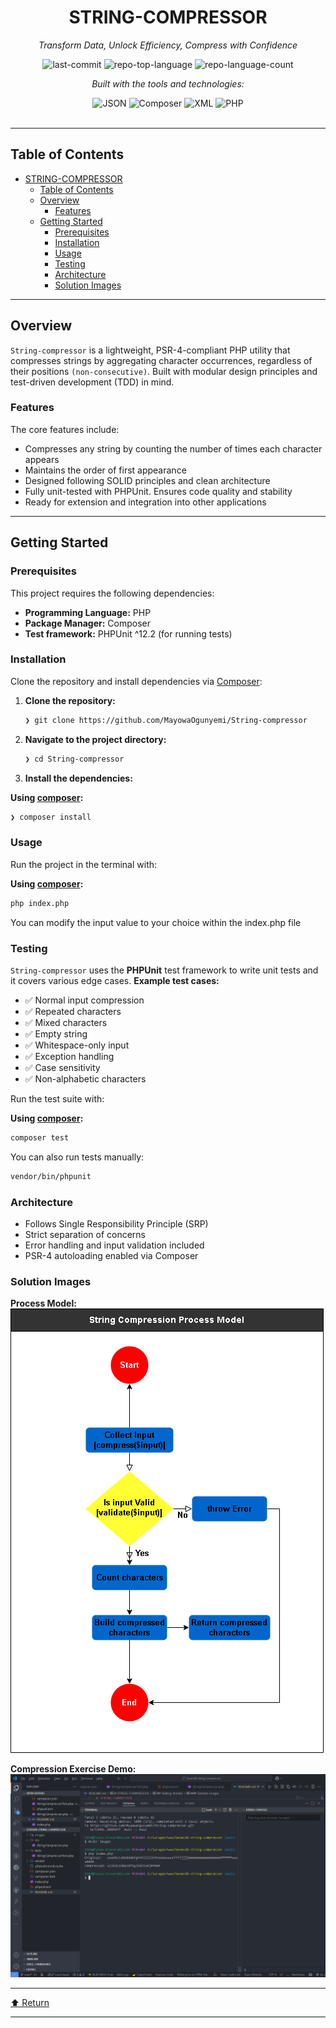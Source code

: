 <div id="top">

<!-- HEADER STYLE: CLASSIC -->
<div align="center">


# STRING-COMPRESSOR

<em>Transform Data, Unlock Efficiency, Compress with Confidence</em>

<!-- BADGES -->
<img src="https://img.shields.io/github/last-commit/MayowaOgunyemi/String-compressor?style=flat&logo=git&logoColor=white&color=0080ff" alt="last-commit">
<img src="https://img.shields.io/github/languages/top/MayowaOgunyemi/String-compressor?style=flat&color=0080ff" alt="repo-top-language">
<img src="https://img.shields.io/github/languages/count/MayowaOgunyemi/String-compressor?style=flat&color=0080ff" alt="repo-language-count">

<em>Built with the tools and technologies:</em>

<img src="https://img.shields.io/badge/JSON-000000.svg?style=flat&logo=JSON&logoColor=white" alt="JSON">
<img src="https://img.shields.io/badge/Composer-885630.svg?style=flat&logo=Composer&logoColor=white" alt="Composer">
<img src="https://img.shields.io/badge/XML-005FAD.svg?style=flat&logo=XML&logoColor=white" alt="XML">
<img src="https://img.shields.io/badge/PHP-777BB4.svg?style=flat&logo=PHP&logoColor=white" alt="PHP">

</div>
<br>

---

## Table of Contents

- [STRING-COMPRESSOR](#string-compressor)
  - [Table of Contents](#table-of-contents)
  - [Overview](#overview)
    - [Features](#features)
  - [Getting Started](#getting-started)
    - [Prerequisites](#prerequisites)
    - [Installation](#installation)
    - [Usage](#usage)
    - [Testing](#testing)
    - [Architecture](#architecture)
    - [Solution Images](#solution-images)

---

## Overview

`String-compressor` is a lightweight, PSR-4-compliant PHP utility that compresses strings by aggregating character occurrences, regardless of their positions `(non-consecutive)`. Built with modular design principles and test-driven development (TDD) in mind.

### Features

The core features include:
- Compresses any string by counting the number of times each character appears
- Maintains the order of first appearance
- Designed following SOLID principles and clean architecture
- Fully unit-tested with PHPUnit. Ensures code quality and stability
- Ready for extension and integration into other applications

---

## Getting Started

### Prerequisites

This project requires the following dependencies:

- **Programming Language:** PHP
- **Package Manager:** Composer
- **Test framework:** PHPUnit ^12.2 (for running tests)

### Installation

Clone the repository and install dependencies via [Composer](https://getcomposer.org):

1. **Clone the repository:**

    ```sh
    ❯ git clone https://github.com/MayowaOgunyemi/String-compressor
    ```

2. **Navigate to the project directory:**

    ```sh
    ❯ cd String-compressor
    ```

3. **Install the dependencies:**

**Using [composer](https://www.php.net/):**

```sh
❯ composer install
```

### Usage

Run the project in the terminal with:

**Using [composer](https://www.php.net/):**

```sh
php index.php
```
You can modify the input value to your choice within the index.php file

### Testing

`String-compressor` uses the **PHPUnit** test framework to write unit tests and it covers various edge cases. 
**Example test cases:**
- ✅ Normal input compression
- ✅ Repeated characters
- ✅ Mixed characters
- ✅ Empty string
- ✅ Whitespace-only input
- ✅ Exception handling
- ✅ Case sensitivity
- ✅ Non-alphabetic characters

Run the test suite with:

**Using [composer](https://www.php.net/):**

```sh
composer test
```

You can also run tests manually:
```sh
vendor/bin/phpunit
```

### Architecture
- Follows Single Responsibility Principle (SRP)
- Strict separation of concerns
- Error handling and input validation included
- PSR-4 autoloading enabled via Composer

### Solution Images
**Process Model:**
![String Compressor Process Model](images/model.png)

**Compression Exercise Demo:**
![String Compressor Exercise Demo](images/demo.png)


---

<div align="left"><a href="#top">⬆ Return</a></div>

---
